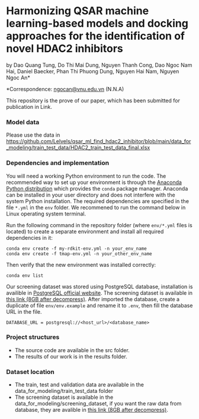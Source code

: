 # Harmonizing QSAR machine learning-based models and docking approaches for the identification of novel HDAC2 inhibitors

by Dao Quang Tung, Do Thi Mai Dung, Nguyen Thanh Cong, Dao Ngoc Nam Hai, Daniel Baecker, Phan Thi Phuong Dung, Nguyen Hai Nam, Nguyen Ngoc An*

*Correspondence: [ngocan@vnu.edu.vn](mailto:ngocan@vnu.edu.vn) (N.N.A)

This repository is the prove of our paper, which has been submitted for publication in Link.

### Model data
Please use the data in https://github.com/Lelvels/qsar_ml_find_hdac2_inhibitor/blob/main/data_for_modeling/train_test_data/HDAC2_train_test_data_final.xlsx

### Dependencies and implementation

You will need a working Python environment to run the code. The recommended way to set up your environment is through the [Anaconda Python distribution](https://www.anaconda.com/download/) which provides the `conda` package manager. Anaconda can be installed in your user directory and does not interfere with the system Python installation. The required dependencies are specified in the file `*.yml` in the `env` folder. We recommened to run the command below in Linux operating system terminal.

Run the following command in the repository folder (where `env/*.yml` files is located) to create a separate environment and install all required dependencies in it:

```
conda env create -f my-rdkit-env.yml -n your_env_name
conda env create -f tmap-env.yml -n your_other_env_name
```

Then verify that the new environment was installed correctly:

```
conda env list
```

Our screening dataset was stored using PostgreSQL database, installation is availible in [PostgreSQL official website](https://www.postgresql.org/). The screening dataset is available in [this link (8GB after decompress)](https://drive.google.com/file/d/1YIhBD51oWA0s3p-egIHepNb3iZZbXqb1/view?usp=sharing). After imported the database, create a duplicate of file `env/env.example` and rename it to `.env`, then fill the database URL in the file.

```
DATABASE_URL = postgresql://<host_url>/<database_name>
```

### Project structures

- The source code are available in the src folder.
- The results of our work is in the results folder.

### Dataset location

- The train, test and validation data are available in the data_for_modeling/train_test_data folder
- The screening dataset is available in the data_for_modeling/screening_dataset, if you want the raw data from database, they are avalible in [this link (8GB after decompress)](https://drive.google.com/file/d/1YIhBD51oWA0s3p-egIHepNb3iZZbXqb1/view?usp=sharing).
